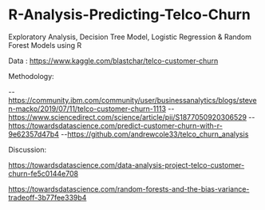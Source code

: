 # R-Analysis-Predicting-Telco-Churn
Exploratory Analysis, Decision Tree Model, Logistic Regression &amp; Random Forest Models using R 




Data : https://www.kaggle.com/blastchar/telco-customer-churn

Methodology: 

--https://community.ibm.com/community/user/businessanalytics/blogs/steven-macko/2019/07/11/telco-customer-churn-1113
--https://www.sciencedirect.com/science/article/pii/S1877050920306529
--https://towardsdatascience.com/predict-customer-churn-with-r-9e62357d47b4
--https://github.com/andrewcole33/telco_churn_analysis

Discussion:

https://towardsdatascience.com/data-analysis-project-telco-customer-churn-fe5c0144e708

https://towardsdatascience.com/random-forests-and-the-bias-variance-tradeoff-3b77fee339b4

